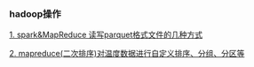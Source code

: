 ### hadoop操作

[1. spark&MapReduce 读写parquet格式文件的几种方式](https://github.com/yueyuanyang/knowledge/blob/master/hadoop/operation/part1.md)

[2. mapreduce(二次排序)对温度数据进行自定义排序、分组、分区等](https://github.com/yueyuanyang/knowledge/blob/master/hadoop/operation/part2.md)



